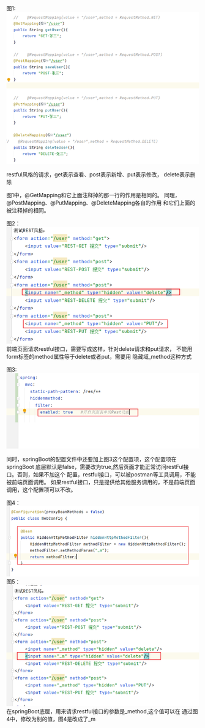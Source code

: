 图1:
![img_7.png](img_7.png)

restful风格的请求，get表示查看、post表示新增、put表示修改，
delete表示删除

图1中，@GetMapping和它上面注释掉的那一行的作用是相同的。
同理，@PostMapping、@PutMapping、@DeleteMapping各自的作用
和它们上面的被注释掉的相同。

图2：
![img_8.png](img_8.png)
前端页面请求restful接口，需要写成这样，针对delete请求和put请求，
不能用form标签的method属性等于delete或者put，需要用
隐藏域_method这种方式

图3: 
![img_9.png](img_9.png)

同时，springBoot的配置文件中还要加上图3这个配置项，这个配置项在springBoot
底层默认是false，需要改为true,然后页面才能正常访问restFul接口。否则，如果不加这个
配置，restful接口，可以被postman等工具调用，不能被前端页面调用。
如果restful接口，只是提供给其他服务调用的，不是前端页面调用，这个配置项可以不改。



图4：
![img_10.png](img_10.png)
图5：
![img_11.png](img_11.png)
在springBoot底层，用来请求restful接口的参数是_method,这个值可以在
通过图4中，修改为别的值，图4是改成了_m
